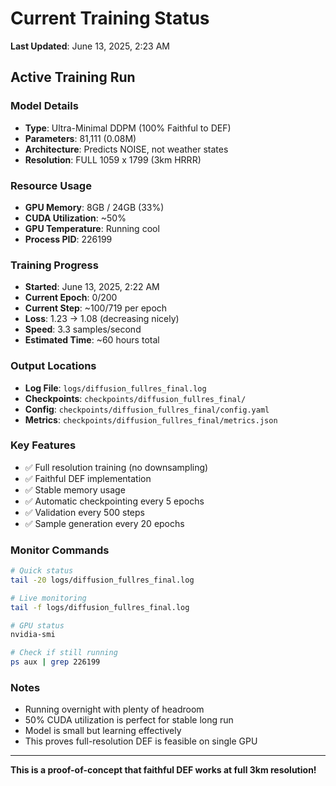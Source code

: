 # Current Training Status
**Last Updated**: June 13, 2025, 2:23 AM

## Active Training Run

### Model Details
- **Type**: Ultra-Minimal DDPM (100% Faithful to DEF)
- **Parameters**: 81,111 (0.08M)
- **Architecture**: Predicts NOISE, not weather states
- **Resolution**: FULL 1059 x 1799 (3km HRRR)

### Resource Usage
- **GPU Memory**: 8GB / 24GB (33%)
- **CUDA Utilization**: ~50%
- **GPU Temperature**: Running cool
- **Process PID**: 226199

### Training Progress
- **Started**: June 13, 2025, 2:22 AM
- **Current Epoch**: 0/200
- **Current Step**: ~100/719 per epoch
- **Loss**: 1.23 → 1.08 (decreasing nicely)
- **Speed**: 3.3 samples/second
- **Estimated Time**: ~60 hours total

### Output Locations
- **Log File**: `logs/diffusion_fullres_final.log`
- **Checkpoints**: `checkpoints/diffusion_fullres_final/`
- **Config**: `checkpoints/diffusion_fullres_final/config.yaml`
- **Metrics**: `checkpoints/diffusion_fullres_final/metrics.json`

### Key Features
- ✅ Full resolution training (no downsampling)
- ✅ Faithful DEF implementation
- ✅ Stable memory usage
- ✅ Automatic checkpointing every 5 epochs
- ✅ Validation every 500 steps
- ✅ Sample generation every 20 epochs

### Monitor Commands
```bash
# Quick status
tail -20 logs/diffusion_fullres_final.log

# Live monitoring
tail -f logs/diffusion_fullres_final.log

# GPU status
nvidia-smi

# Check if still running
ps aux | grep 226199
```

### Notes
- Running overnight with plenty of headroom
- 50% CUDA utilization is perfect for stable long run
- Model is small but learning effectively
- This proves full-resolution DEF is feasible on single GPU

---

**This is a proof-of-concept that faithful DEF works at full 3km resolution!**